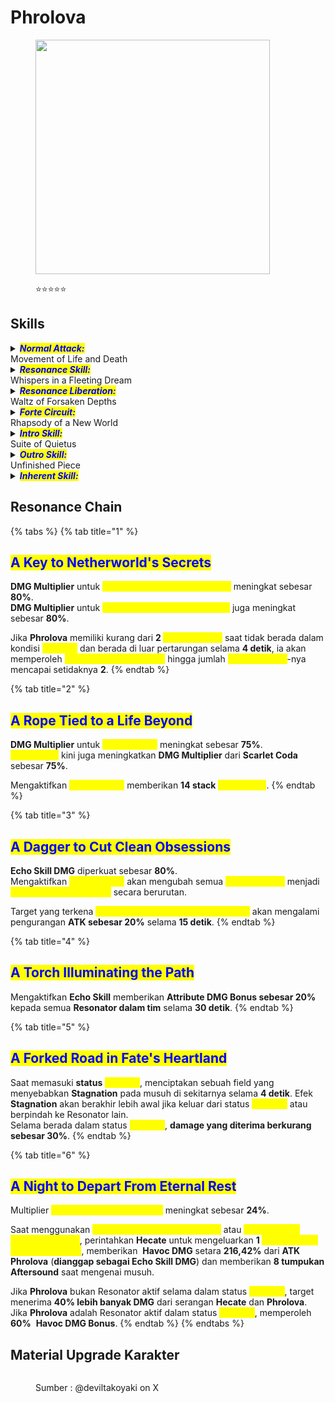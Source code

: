 # Phrolova

<figure><img src="https://static-cloudflare-ww.kuro.wiki/kuro/Client/Content/Aki/UI/UIResources/Common/Image/IconRolePile/T_IconRole_Pile_fuluoluo_UI.webp" alt="" width="375"><figcaption><p><span data-gb-custom-inline data-tag="emoji" data-code="2b50">⭐</span><span data-gb-custom-inline data-tag="emoji" data-code="2b50">⭐</span><span data-gb-custom-inline data-tag="emoji" data-code="2b50">⭐</span><span data-gb-custom-inline data-tag="emoji" data-code="2b50">⭐</span><span data-gb-custom-inline data-tag="emoji" data-code="2b50">⭐</span></p></figcaption></figure>

## Skills

<details>

<summary><em><mark style="color:blue;"><strong>Normal Attack:</strong></mark></em><br>Movement of Life and Death</summary>

<mark style="color:blue;">**Basic Attack**</mark>\
Melancarkan hingga **3 serangan beruntun**, memberikan <img src="https://wuthering.wiki/img/element_6.png" alt="" data-size="line"> **Havoc DMG.**\
Saat melakukan **Basic Attack Tahap 3**, akan memasuki status <mark style="color:yellow;">**Reincarnate**</mark>.

<mark style="color:blue;">**Heavy Attack**</mark>\
Mengonsumsi **STA** untuk menyerang target dan memberikan <img src="https://wuthering.wiki/img/element_6.png" alt="" data-size="line"> **Havoc DMG**.\
Gunakan **Normal Attack** segera setelah skill ini untuk melancarkan **Basic Attack Stage 2**.

<mark style="color:blue;">**Scarlet Coda**</mark>\
Phrolova memasuki status <mark style="color:yellow;">**Compose**</mark> setiap **25 detik**.\
Saat ketiga kondisi berikut terpenuhi, **Heavy Attack** akan digantikan dengan <mark style="color:yellow;">**Scarlet Coda**</mark>:

* Memiliki **6&#x20;**<mark style="color:yellow;">**Volatile Notes**</mark>.
* Berada dalam status <mark style="color:yellow;">**Compose**</mark>.
* Tidak berada dalam status <mark style="color:yellow;">**Resolving Chord**</mark>.

<mark style="color:yellow;">**Scarlet Coda**</mark>: Mengonsumsi **STA** untuk memberikan <img src="https://wuthering.wiki/img/element_6.png" alt="" data-size="line"> **Havoc DMG**, menyebabkan efek **Stagnate** dan menarik musuh di sekitar. Serangan ini dianggap sebagai **Resonance Skill DMG**.\
Setiap stack <mark style="color:yellow;">**Aftersound**</mark> akan meningkatkan **DMG Multiplier** dari serangan ini.\
Mengaktifkan skill ini dihitung sebagai **cast Echo Skill**.\
Mengaktifkan skill ini akan membuat status <mark style="color:yellow;">**Compose**</mark> memasuki cooldown dan mengaktifkan status <mark style="color:yellow;">**Resolving Chord**</mark>.

<mark style="color:blue;">**Mid-air Attack**</mark>\
Mengonsumsi **STA** untuk melakukan **Plunging Attack**, memberikan <img src="https://wuthering.wiki/img/element_6.png" alt="" data-size="line"> **Havoc DMG**.

<mark style="color:blue;">**Dodge Counter**</mark>\
Tekan **Normal Attack** setelah berhasil menghindar untuk menyerang target, memberikan <img src="https://wuthering.wiki/img/element_6.png" alt="" data-size="line"> **Havoc DMG**.\
Tekan **Normal Attack** segera setelah menggunakan skill ini untuk melancarkan **Basic Attack Stage 3**.

</details>

<details>

<summary><em><mark style="color:blue;"><strong>Resonance Skill:</strong></mark></em><br>Whispers in a Fleeting Dream</summary>

Menyerang target dan memberikan <img src="https://wuthering.wiki/img/element_6.png" alt="" data-size="line"> **Havoc DMG**.\
Mengaktifkan skill ini membuat Phrolova memasuki <mark style="color:yellow;">**Reincarnate**</mark>.

</details>

<details>

<summary><em><mark style="color:blue;"><strong>Resonance Liberation:</strong></mark></em><br>Waltz of Forsaken Depths</summary>

<mark style="color:blue;">**Waltz of Forsaken Depths**</mark>\
Resonance Energy Phrolova maksimal adalah **0**. <mark style="color:yellow;">**Waltz of Forsaken Depths**</mark> tidak mengonsumsi **Resonance Energy**.\
Saat berada dalam status <mark style="color:yellow;">**Resolving Chord**</mark>, skill <mark style="color:yellow;">**Waltz of Forsaken Depths**</mark> dapat digunakan.\
Mengaktifkan skill ini akan mengakhiri status <mark style="color:yellow;">**Resolving Chord**</mark>, dan Phrolova akan memasuki status <mark style="color:yellow;">**Maestro**</mark> selama **24 detik**.

<mark style="color:blue;">**Maestro**</mark>\
Meningkatkan **ATK sebesar 120%**.\
Phrolova akan melayang di udara dan memerintahkan **Hecate** untuk bertarung. **Hecate** akan mewarisi semua status dan statistik milik Phrolova, dan seluruh serangan dari Hecate dihitung sebagai serangan dari Phrolova. Serangan Hecate tidak akan menghilangkan status <mark style="color:yellow;">**Hazy Dream**</mark> dari musuh.\
Selama durasi ini, Phrolova akan memainkan <mark style="color:yellow;">**Volatile Notes**</mark> secara bergiliran, masing-masing bertahan selama **4 detik**.

Jika Phrolova adalah Resonator aktif di field, ia dapat memberi perintah berikut kepada Hecate. Seluruh damage yang diterima Hecate dalam status ini juga akan diterima oleh Phrolova:

* **Isyarat - Basic Attack**: tekan **Normal Attack** untuk memerintahkan Hecate menggunakan <mark style="color:yellow;">**Basic Attack – Hecate**</mark>.\
  Jika Phrolova adalah Resonator aktif, setiap **2 kali** Hecate menggunakan <mark style="color:yellow;">**Basic Attack – Hecate**</mark>, serangan berikutnya akan diganti dengan <mark style="color:yellow;">**Enhanced Attack – Hecate**</mark>.
* **Isyarat - Dodge**: tekan **Dodge** untuk memerintahkan Hecate menghindar. Hecate tidak akan menerima damage jika berhasil menghindar.
* **Isyarat - Reset**: tekan **Jump** untuk mengatur ulang posisi Hecate.
* **Isyarat - Curtain Call**: tekan **Resonance Liberation** untuk memerintahkan Hecate menggunakan <mark style="color:yellow;">**Curtain Call**</mark> dan mengakhiri status <mark style="color:yellow;">**Maestro**</mark>.

Jika Phrolova **bukan** Resonator aktif, Hecate tidak menerima damage dan akan secara otomatis menyerang musuh menggunakan <mark style="color:yellow;">**Basic Attack – Hecate**</mark>. Saat Resonator dalam tim menggunakan **Echo Skill**, Hecate akan menggunakan <mark style="color:yellow;">**Enhanced Attack – Hecate**</mark>. Efek ini dapat terpicu hingga **10 kali** selama status <mark style="color:yellow;">**Maestro**</mark> aktif. Echo dengan nama yang sama hanya dapat memicu efek ini **1 kali**.

Beralih kembali ke Phrolova akan mengakhiri status <mark style="color:yellow;">**Maestro**</mark> .\
Mengakhiri status <mark style="color:yellow;">**Maestro**</mark> juga akan menghapus semua <mark style="color:yellow;">**Volatile Notes**</mark>.

<mark style="color:blue;">**Basic Attack - Hecate**</mark>\
Melancarkan hingga **2 serangan beruntun**, memberikan <img src="https://wuthering.wiki/img/element_6.png" alt="" data-size="line"> **Havoc DMG** (dianggap sebagai **Echo Skill DMG**).

<mark style="color:blue;">**Enhanced Attack - Hecate: Strings**</mark>\
Saat Phrolova memainkan <mark style="color:yellow;">**Volatile Note - Strings**</mark>, Hecate akan melancarkan <mark style="color:yellow;">**Enhanced Attack – Hecate: Strings**</mark> saat menggunakan <mark style="color:yellow;">**Enhanced Attack – Hecate**</mark>, memberikan <img src="https://wuthering.wiki/img/element_6.png" alt="" data-size="line"> **Havoc DMG** dan menyebabkan **Stagnate** pada target (dianggap sebagai **Echo Skill DMG**).

<mark style="color:blue;">**Enhanced Attack - Hecate: Winds**</mark>\
Saat Phrolova memainkan <mark style="color:yellow;">**Volatile Note - Winds**</mark>, Hecate akan melancarkan <mark style="color:yellow;">**Enhanced Attack - Hecate: Winds**</mark> saat menggunakan <mark style="color:yellow;">**Enhanced Attack – Hecate**</mark>, memberikan <img src="https://wuthering.wiki/img/element_6.png" alt="" data-size="line"> **Havoc DMG** dan menarik target ke arah tengah (dianggap sebagai **Echo Skill DMG**).

<mark style="color:blue;">**Enhanced Attack - Hecate: Cadenza**</mark>\
Saat Phrolova memainkan <mark style="color:yellow;">**Volatile Note - Cadenza**</mark>, Hecate akan melancarkan <mark style="color:yellow;">**Enhanced Attack - Hecate: Cadenza**</mark> saat menggunakan <mark style="color:yellow;">**Enhanced Attack – Hecate**</mark>, memberikan <img src="https://wuthering.wiki/img/element_6.png" alt="" data-size="line"> **Havoc DMG**, menyebabkan **Stagnate**, dan menarik target ke arah tengah (dianggap sebagai **Echo Skill DMG**).

<mark style="color:blue;">**Curtain Call**</mark>\
**Curtain Call** dapat digunakan melalui lima cara berikut, memberikan <img src="https://wuthering.wiki/img/element_6.png" alt="" data-size="line"> **Havoc DMG** dan menyebabkan **Stagnate** pada target:

* Saat Phrolova adalah Resonator aktif di medan, akhiri <mark style="color:yellow;">**Maestro**</mark> **state**.
* Saat berada dalam <mark style="color:yellow;">**Maestro**</mark> **state**, beralih ke Phrolova tanpa memicu **Intro Skill**.
* Saat <mark style="color:yellow;">**Maestro**</mark> **state** berakhir dan Phrolova bukan Resonator aktif, lalu beralih ke Phrolova tanpa memicu **Intro Skill**.
* Saat berada dalam <mark style="color:yellow;">**Maestro**</mark> **state**, tekan **Resonance Liberation**.
* Saat berada dalam <mark style="color:yellow;">**Resolving Chord**</mark>**&#x20;state**, tahan **Resonance Liberation**.

Saat dalam <mark style="color:yellow;">**Resolving Chord**</mark>**&#x20;state**, menggunakan <mark style="color:yellow;">**Curtain Call**</mark> akan menghapus semua <mark style="color:yellow;">**Volatile Notes**</mark> dan mengakhiri <mark style="color:yellow;">**Resolving Chord**</mark>**&#x20;state**.

</details>

<details>

<summary><em><mark style="color:blue;"><strong>Forte Circuit:</strong></mark></em><br>Rhapsody of a New World</summary>

<mark style="color:blue;">**Basic Attack - Movement of Fate and Finality**</mark>\
Saat berada dalam status <mark style="color:yellow;">**Reincarnate**</mark>, Tekan **Normal Attack** di darat untuk melancarkan <mark style="color:yellow;">**Movement of Fate and Finality**</mark>, yang menyebabkan **Stagnate** pada target, memberikan <img src="https://wuthering.wiki/img/element_6.png" alt="" data-size="line"> **Havoc DMG** (dianggap sebagai **Resonance Skill DMG**), dan mengakhiri status <mark style="color:yellow;">**Reincarnate**</mark> setelahnya.

<mark style="color:blue;">**Resonance Skill - Murmurs in a Haunting Dream**</mark>\
Saat berada dalam status <mark style="color:yellow;">**Reincarnate**</mark>, tekan **Resonance Skill** di darat untuk melancarkan <mark style="color:yellow;">**Murmurs in a Haunting Dream**</mark>, memberikan <img src="https://wuthering.wiki/img/element_6.png" alt="" data-size="line"> **Havoc DMG** (dianggap sebagai **Resonance Skill DMG**), dan mengakhiri status <mark style="color:yellow;">**Reincarnate**</mark> setelahnya.

<mark style="color:blue;">**Aftersound**</mark>\
Phrolova dapat menampung hingga **24 stack** <mark style="color:yellow;">**Aftersound**</mark>.\
Saat Phrolova bukan Resonator aktif, melancarkan <mark style="color:yellow;">**Enhanced Attack – Hecate: Strings**</mark>, <mark style="color:yellow;">**Enhanced Attack - Hecate: Winds**</mark>, atau <mark style="color:yellow;">**Enhanced Attack - Hecate: Cadenza**</mark> akan memberikan **1 stack** <mark style="color:yellow;">**Aftersound**</mark>.\
Saat Phrolova berada di luar pertarungan, seluruh stack <mark style="color:yellow;">**Aftersound**</mark> akan dihapus setiap **30 detik**.

<mark style="color:blue;">**Volatile Note**</mark>\
Phrolova dapat menampung hingga **6&#x20;**<mark style="color:yellow;">**Volatile Notes**</mark>.\
Saat jumlahnya mencapai batas maksimum, mendapatkan <mark style="color:yellow;">**Volatile Notes**</mark> baru akan menggeser semua <mark style="color:yellow;">**Volatile Notes**</mark> satu slot ke kiri, dan <mark style="color:yellow;">**Volatile Note - Strings**</mark> atau <mark style="color:yellow;">**Volatile Note - Winds**</mark> paling kiri akan dihapus.

Mengenai target dengan **Basic Attack Stage 3** atau <mark style="color:yellow;">**Movement of Fate and Finality**</mark> memberikan **1&#x20;**<mark style="color:yellow;">**Volatile Note - Strings**</mark>.\
Mengenai target dengan **Resonance Skill&#x20;**<mark style="color:yellow;">**Whispers in a Fleeting Dream**</mark> atau **Resonance Skill&#x20;**<mark style="color:yellow;">**Murmurs in a Haunting Dream**</mark> memberikan **1&#x20;**<mark style="color:yellow;">**Volatile Note - Winds**</mark>.\
Saat **Inherent Skill -&#x20;**<mark style="color:yellow;">**Accidental**</mark> diaktifkan, melancarkan <mark style="color:yellow;">**Suite of Quietus**</mark>, <mark style="color:yellow;">**Suite of Immortality**</mark>, atau **Echo Skill** akan memberikan **1&#x20;**<mark style="color:yellow;">**Volatile Note - Cadenza**</mark>.

Phrolova tidak dapat memperoleh <mark style="color:yellow;">**Volatile Notes**</mark> selama berada dalam kondisi <mark style="color:yellow;">**Resolving Chord**</mark>.

</details>

<details>

<summary><em><mark style="color:blue;"><strong>Intro Skill:</strong></mark></em><br>Suite of Quietus</summary>

<mark style="color:blue;">**Suite of Quietus**</mark>\
Menyerang target dan memberikan <img src="https://wuthering.wiki/img/element_6.png" alt="" data-size="line"> **Havoc DMG**.\
Tekan **Normal Attack** sesaat setelah skill ini digunakan untuk melancarkan **Basic Attack Stage 3**.

<mark style="color:blue;">**Suite of Immortality**</mark>\
Saat berada dalam status <mark style="color:yellow;">**Maestro**</mark>, <mark style="color:yellow;">**Suite of Quietus**</mark> berikutnya akan digantikan oleh <mark style="color:yellow;">**Suite of Immortality**</mark>. Penggantian ini akan dibatalkan jika <mark style="color:yellow;">**Curtain Call**</mark> digunakan selama status tersebut aktif. <mark style="color:yellow;">**Suite of Immortality**</mark> memberikan <img src="https://wuthering.wiki/img/element_6.png" alt="" data-size="line"> **Havoc DMG** (dianggap sebagai **Resonance Skill DMG**) dan menyebabkan **Stagnate** pada target.\
Tekan **Normal Attack** sesaat setelah skill ini digunakan untuk melancarkan **Basic Attack Stage 3**.

</details>

<details>

<summary><em><mark style="color:blue;"><strong>Outro Skill:</strong></mark></em><br>Unfinished Piece</summary>

Resonator yang masuk ke field memperoleh **20%** <img src="https://wuthering.wiki/img/element_6.png" alt="" data-size="line"> **Havoc DMG Amplification** dan **25% Heavy Attack DMG Amplification** selama **14 detik** atau hingga diganti.

Jika **Phrolova** berada dalam kondisi <mark style="color:yellow;">**Maestro**</mark> saat melancarkan skill ini, **Hecate** juga akan melancarkan <mark style="color:yellow;">**Enhanced Attack – Hecate**</mark> sebanyak **2 kali** ketika Phrolova keluar dari medan tempur selama durasi <mark style="color:yellow;">**Maestro**</mark> yang sama.

</details>

<details>

<summary><em><mark style="color:blue;"><strong>Inherent Skill:</strong></mark></em></summary>

<mark style="color:blue;">**Accidental**</mark>\
Menggunakan **Echo Skill** memberikan peningkatan ketahanan terhadap interruption dan mengurangi damage yang diterima sebesar **30%** selama **15 detik**.\
Setelah menggunakan <mark style="color:yellow;">**Suite of Quietus**</mark>, <mark style="color:yellow;">**Suite of Immortality**</mark> dan **Echo Skill**, <mark style="color:yellow;">**Volatile Notes**</mark> berikutnya akan menjadi <mark style="color:yellow;">**Volatile Note - Cadenza**</mark>.

<mark style="color:blue;">**Octet**</mark>\
Memperoleh **10 stack&#x20;**<mark style="color:yellow;">**Aftersound**</mark> saat memasuki pertempuran. Efek ini tidak dapat dipicu kembali dalam waktu **4 detik** setelah keluar dari status bertarung.\
Untuk setiap **1 stack&#x20;**<mark style="color:yellow;">**Aftersound**</mark>, **Crit. DMG** meningkat sebesar **2,5%**.\
Saat <mark style="color:yellow;">**Aftersound**</mark> mencapai jumlah maksimum, setiap stack tambahan akan meningkatkan **Crit. DMG** Phrolova sebesar **1%**, hingga maksimum **100%**.\
Peningkatan **Crit. DMG** ini akan hilang ketika semua stack <mark style="color:yellow;">**Aftersound**</mark> dihapus.

</details>

## Resonance Chain

{% tabs %}
{% tab title="1" %}
## <mark style="color:blue;">A Key to Netherworld's Secrets</mark>

**DMG Multiplier** untuk <mark style="color:yellow;">**Movement of Fate and Finality**</mark> meningkat sebesar **80%**.\
**DMG Multiplier** untuk <mark style="color:yellow;">**Murmurs in a Haunting Dream**</mark> juga meningkat sebesar **80%**.

Jika **Phrolova** memiliki kurang dari **2&#x20;**<mark style="color:yellow;">**Volatile Notes**</mark> saat tidak berada dalam kondisi <mark style="color:yellow;">**Maestro**</mark> dan berada di luar pertarungan selama **4 detik**, ia akan memperoleh <mark style="color:yellow;">**Volatile Note - Cadenza**</mark> hingga jumlah <mark style="color:yellow;">**Volatile Notes**</mark>-nya mencapai setidaknya **2**.
{% endtab %}

{% tab title="2" %}
## <mark style="color:blue;">A Rope Tied to a Life Beyond</mark>

**DMG Multiplier** untuk <mark style="color:yellow;">**Scarlet Coda**</mark> meningkat sebesar **75%**.\
<mark style="color:yellow;">**Aftersound**</mark> kini juga meningkatkan **DMG Multiplier** dari **Scarlet Coda** sebesar **75%**.

Mengaktifkan <mark style="color:yellow;">**Scarlet Coda**</mark> memberikan **14 stack** <mark style="color:yellow;">**Aftersound**</mark>.
{% endtab %}

{% tab title="3" %}
## <mark style="color:blue;">A Dagger to Cut Clean Obsessions</mark>

**Echo Skill DMG** diperkuat sebesar **80%**.\
Mengaktifkan <mark style="color:yellow;">**Scarlet Coda**</mark> akan mengubah semua <mark style="color:yellow;">**Volatile Notes**</mark> menjadi <mark style="color:yellow;">**Volatile Note - Cadenza**</mark> secara berurutan.

Target yang terkena <mark style="color:yellow;">**Enhanced Attack - Hecate: Cadenza**</mark> akan mengalami pengurangan **ATK sebesar 20%** selama **15 detik**.
{% endtab %}

{% tab title="4" %}
## <mark style="color:blue;">A Torch Illuminating the Path</mark>

Mengaktifkan **Echo Skill** memberikan **Attribute DMG Bonus sebesar 20%** kepada semua **Resonator dalam tim** selama **30 detik**.
{% endtab %}

{% tab title="5" %}
## <mark style="color:blue;">A Forked Road in Fate's Heartland</mark>

Saat memasuki **status&#x20;**<mark style="color:yellow;">**Maestro**</mark>, menciptakan sebuah field yang menyebabkan **Stagnation** pada musuh di sekitarnya selama **4 detik**. Efek **Stagnation** akan berakhir lebih awal jika keluar dari status <mark style="color:yellow;">**Maestro**</mark> atau berpindah ke Resonator lain.\
Selama berada dalam status <mark style="color:yellow;">**Maestro**</mark>, **damage yang diterima berkurang sebesar 30%**.
{% endtab %}

{% tab title="6" %}
## <mark style="color:blue;">A Night to Depart From Eternal Rest</mark>

Multiplier <mark style="color:yellow;">**Enhanced Attack – Hecate**</mark> meningkat sebesar **24%**.

Saat menggunakan <mark style="color:yellow;">**Movement of Fate and Finality**</mark> atau <mark style="color:yellow;">**Murmurs in a Haunting Dream**</mark>, perintahkan **Hecate** untuk mengeluarkan **1&#x20;**<mark style="color:yellow;">**Apparition of Beyond - Hecate**</mark>, memberikan <img src="https://wuthering.wiki/img/element_6.png" alt="" data-size="line"> **Havoc DMG** setara **216,42%** dari **ATK Phrolova** (**dianggap sebagai Echo Skill DMG**) dan memberikan **8 tumpukan Aftersound** saat mengenai musuh.

Jika **Phrolova** bukan Resonator aktif selama dalam status <mark style="color:yellow;">**Maestro**</mark>, target menerima **40% lebih banyak DMG** dari serangan **Hecate** dan **Phrolova**. Jika **Phrolova** adalah Resonator aktif dalam status <mark style="color:yellow;">**Maestro**</mark>, memperoleh **60%** <img src="https://wuthering.wiki/img/element_6.png" alt="" data-size="line"> **Havoc DMG Bonus**.
{% endtab %}
{% endtabs %}

## Material Upgrade Karakter

<figure><img src="https://i.postimg.cc/VkPK6YHw/Phrolova.png" alt=""><figcaption><p>Sumber :  @deviltakoyaki on X</p></figcaption></figure>


